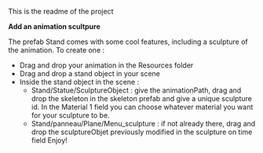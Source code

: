 This is the readme of the project


**Add an animation scultpure**

The prefab Stand comes with some cool features, including a sculpture of the animation. 
To create one :
- Drag and drop your animation in the Resources folder
- Drag and drop a stand object in your scene
- Inside the stand object in the scene :
	- Stand/Statue/SculptureObject : give the animationPath, drag and drop the skeleton in the skeleton prefab and give a unique sculpture id. In the Material 1 field you can choose whatever material you want for your sculpture to be. 
	- Stand/panneau/Plane/Menu_sculpture : if not already there, drag and drop the sculptureObjet previously modified in the sculpture on time field
Enjoy!